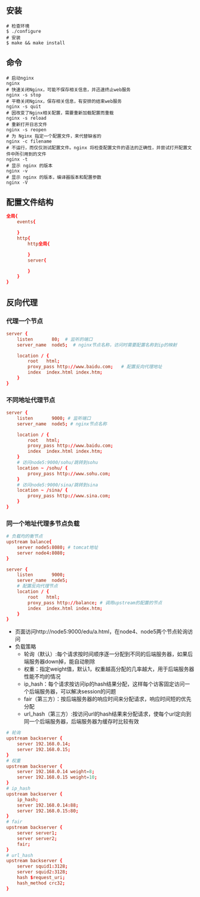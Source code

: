 ## 安装

```shell
# 检查环境
$ ./configure
# 安装
$ make && make install
```

## 命令

```shell
# 启动nginx
nginx   
# 快速关闭Nginx，可能不保存相关信息，并迅速终止web服务
nginx -s stop       
# 平稳关闭Nginx，保存相关信息，有安排的结束web服务
nginx -s quit       
# 因改变了Nginx相关配置，需要重新加载配置而重载
nginx -s reload     
# 重新打开日志文件
nginx -s reopen     
# 为 Nginx 指定一个配置文件，来代替缺省的
nginx -c filename   
# 不运行，而仅仅测试配置文件。nginx 将检查配置文件的语法的正确性，并尝试打开配置文件中所引用到的文件
nginx -t            
# 显示 nginx 的版本
nginx -v
# 显示 nginx 的版本，编译器版本和配置参数
nginx -V            
```

## 配置文件结构
```conf
全局{
    events{

    }
    http{
        http全局{

        }
        server{

        }
    }
}
```

## 反向代理
### 代理一个节点
```conf
server {
    listen       80;  # 监听的端口
    server_name  node5;  # nginx节点名称，访问时需要配置名称到ip的映射

    location / {
        root   html;
        proxy_pass http://www.baidu.com;   # 配置反向代理地址
        index  index.html index.htm;
    }
}
```
### 不同地址代理节点
```conf
server {
    listen       9000; # 监听端口
    server_name  node5; # nginx节点名称

    location / {
        root   html;
        proxy_pass http://www.baidu.com;
        index  index.html index.htm;
    }
    # 访问node5:9000/sohu/跳转到sohu
    location ~ /sohu/ { 
        proxy_pass http://www.sohu.com;
    }
    # 访问node5:9000/sina/跳转到sina
    location ~ /sina/ {
        proxy_pass http://www.sina.com;
    }
}
```
### 同一个地址代理多节点负载
```conf
# 负载均的衡节点
upstream balance{
    server node5:8080; # tomcat地址
    server node4:8080;
}

server {
    listen       9000;
    server_name  node5;
    # 配置反向代理节点
    location / {
        root   html;
        proxy_pass http://balance; # 调用upstream的配置的节点
        index  index.html index.htm;
    }
}
```
* 页面访问http://node5:9000/edu/a.html，在node4、node5两个节点轮询访问
* 负载策略
    * 轮询（默认）:每个请求按时间顺序逐一分配到不同的后端服务器，如果后端服务器down掉，能自动剔除
    * 权重：指定weight值，默认1，权重越高分配的几率越大，用于后端服务器性能不均的情况
    * ip_hash：每个请求按访问ip的hash结果分配，这样每个访客固定访问一个后端服务器，可以解决session的问题
    * fair（第三方）：按后端服务器的响应时间来分配请求，响应时间短的优先分配
    * url_hash（第三方）:按访问url的hash结果来分配请求，使每个url定向到同一个后端服务器，后端服务器为缓存时比较有效
```conf
# 轮询
upstream backserver { 
    server 192.168.0.14; 
    server 192.168.0.15; 
} 
# 权重
upstream backserver { 
    server 192.168.0.14 weight=8; 
    server 192.168.0.15 weight=10; 
} 
# ip_hash
upstream backserver { 
    ip_hash; 
    server 192.168.0.14:88; 
    server 192.168.0.15:80; 
} 
# fair
upstream backserver { 
    server server1; 
    server server2; 
    fair; 
} 
# url_hash
upstream backserver { 
    server squid1:3128; 
    server squid2:3128; 
    hash $request_uri; 
    hash_method crc32; 
}
```




